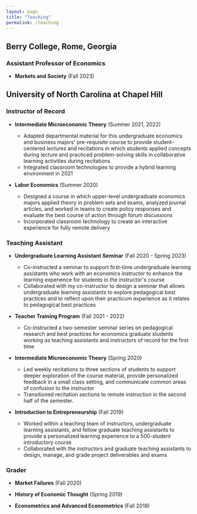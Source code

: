 ```yaml
---
layout: page
title: "Teaching"
permalink: /teaching
---
```


## Berry College, Rome, Georgia

### Assistant Professor of Economics

- **Markets and Society** (Fall 2023)


## University of North Carolina at Chapel Hill

### Instructor of Record

- **Intermediate Microeconomic Theory** (Summer 2021, 2022)
  - Adapted departmental material for this undergraduate economics and business majors' pre-requisite course to provide student-centered lectures and recitations in which students applied concepts during lecture and practiced problem-solving skills in collaborative learning activities during recitations
  - Integrated classroom technologies to provide a hybrid learning environment in 2021

- **Labor Economics** (Summer 2020)
  - Designed a course in which upper-level undergraduate economics majors applied theory in problem sets and exams, analyzed journal articles, and worked in teams to create policy responses and evaluate the best course of action through forum discussions
  - Incorporated classroom technology to create an interactive experience for fully remote delivery

### Teaching Assistant

- **Undergraduate Learning Assistant Seminar** (Fall 2020 - Spring 2023)
  - Co-instructed a seminar to support first-time undergraduate learning assistants who work with an economics instructor to enhance the learning experience for students in the instructor's course
  - Collaborated with my co-instructor to design a seminar that allows undergraduate learning assistants to explore pedagogical best practices and to reflect upon their practicum experience as it relates to pedagogical best practices

- **Teacher Training Program** (Fall 2021 - 2022)
  - Co-instructed a two-semester seminar series on pedagogical research and best practices for economics graduate students working as teaching assistants and instructors of record for the first time


- **Intermediate Microeconomic Theory** (Spring 2020)
  - Led weekly recitations to three sections of students to support deeper exploration of the course material, provide personalized feedback in a small class setting, and communicate common areas of confusion to the instructor
  - Transitioned recitation sections to remote instruction in the second half of the semester.

- **Introduction to Entrepreneurship** (Fall 2019)
  - Worked within a teaching team of instructors, undergraduate learning assistants, and fellow graduate teaching assistants to provide a personalized learning experience to a 500-student introductory course
  - Collaborated with the instructors and graduate teaching assistants to design, manage, and grade project deliverables and exams

### Grader

- **Market Failures** (Fall 2020)

- **History of Economic Thought** (Spring 2019)

- **Econometrics and Advanced Econometrics** (Fall 2018)
